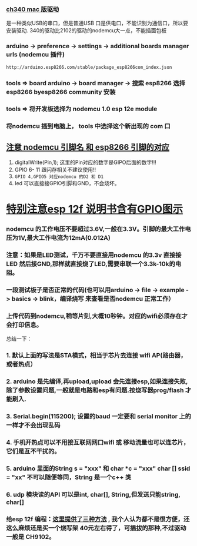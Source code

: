 

### [ch340 mac 版驱动](https://github.com/adrianmihalko/ch340g-ch34g-ch34x-mac-os-x-driver/raw/master/CH34x_Install_V1.5.pkg) 
是一种类似USB的串口，但是普通USB 口是供电口，不能识别为通信口，所以要安装驱动. 340的驱动比2102的驱动的nodemcu大一点，不能插面包板

### arduino -> preference -> settings -> additional boards manager urls (nodemcu 插件) 
``` http://arduino.esp8266.com/stable/package_esp8266com_index.json ```
### tools => board arduino -> board manager -> 搜索 esp8266 选择 esp8266 byesp8266 community 安装

### tools => 将开发板选择为 nodemcu 1.0 esp 12e module
### 将nodemcu 插到电脑上， tools 中选择这个新出现的 com 口

## [注意 nodemcu 引脚名 和 esp8266 引脚的对应](http://www.taichi-maker.com/homepage/esp8266-nodemcu-iot/esp8266-nodemcu-tutorial-index/nodemcu-board/) 
1. digitalWrite(Pin,1); 这里的Pin对应的数字是GIPO后面的数字!!!
2. GPIO 6- 11 跟闪存相关不建议使用!!
3. ```GPIO 4,GPIO5 对应nodemcu 的D2 和 D1```
4. led 可以直接接GPIO引脚和GND，不会烧坏。
# [特别注意esp 12f 说明书含有GPIO图示](https://docs.ai-thinker.com/_media/esp8266/docs/esp-12f_product_specification_zh_v1.0.pdf)
### nodemcu 的工作电压不要超过3.6V,一般在3.3V。引脚的最大工作电压为1V,最大工作电流为12mA(0.012A)
### 注意：如果是LED测试，千万不要直接用nodemcu 的3.3v 直接接LED 然后接GND,那样就直接烧了LED,需要串联一个3.3k-10k的电阻。
### 一段测试板子是否正常的代码(也可以用arduino -> file -> example -> basics -> blink，编译烧写 来查看是否nodemcu 正常工作）
### 上传代码到nodemcu,稍等片刻,大概10秒钟。对应的wifi必须存在才会打印信息。
总结一下：
### 1. 默认上面的写法是STA模式，相当于芯片去连接 wifi AP(路由器，或者热点）
### 2. arduino 是先编译,再upload,upload 会先连接esp,如果连接失败,除了参数设置问题,一般就是电路和esp有问题.按烧写器prog/flash 才能刷入.
### 3. Serial.begin(115200); 设置的baud 一定要和 serial monitor 上的 一样才不会出现乱码
### 4. 手机开热点可以不用接互联网网口wifi 或 移动流量也可以连芯片，它们是互不干扰的。
### 5. arduino 里面的String s = "xxx" 和 char *c = "xxx" char [] ssid = "xx" 不可以随便等同，String 是一个c++ 类
### 6. udp 模块读的API 可以是int, char[], String,但发送只能string, char[]

### 给esp 12f 编程：[这里提供了三种方法](https://www.youtube.com/watch?v=_iX67plFeLs&t=99s) , 我个人认为都不是很方便，还这么麻烦还是买一个烧写架 40元左右得了，可插拔的那种,不过驱动一般是 CH9102。
